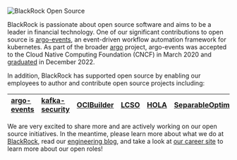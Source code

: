 ![BlackRock Open Source](https://github.com/blackrock/.github-private/blob/main/images/blk-ossp.png) 

BlackRock is passionate about open source software and aims to be a leader in financial technology.
One of our significant contributions to open source is [argo-events](https://github.com/argoproj/argo-events), an
event-driven workflow automation framework for kubernetes. As part of the broader [argo](https://github.com/argoproj) 
project, argo-events was accepted to the Cloud Native Computing Foundation (CNCF) in March 2020 and 
[graduated](https://www.cncf.io/announcements/2022/12/06/the-cloud-native-computing-foundation-announces-argo-has-graduated/) 
in December 2022. 

In addition, BlackRock has supported open source by enabling our employees to author and contribute open source projects including:

| [argo-events](https://github.com/argoproj/argo-cd) | [kafka-security](https://github.com/kafka-security/oauth) | [OCIBuilder](https://ocibuilder.github.io/docs/) | [LCSO](https://github.com/blackrock/lcso) | [HOLA](https://github.com/blackrock/HOLA/)|   [SeparableOptimization.jl](https://github.com/JuliaFirstOrder/SeparableOptimization.jl) | [PiecewiseQuadratics.jl](https://github.com/JuliaFirstOrder/PiecewiseQuadratics.jl) |
|:--- |:---|:---|:---|:---|:---|:---|

We are very excited to share more and are actively working on our open source initiatives. In the meantime, please learn more about what we do at [BlackRock](https://www.blackrock.com), read our [engineering blog](https://medium.com/blackrock-engineering), and take a look at [our career site](https://careers.blackrock.com/life-at-blackrock-2/technology/) to learn more about our open roles!

